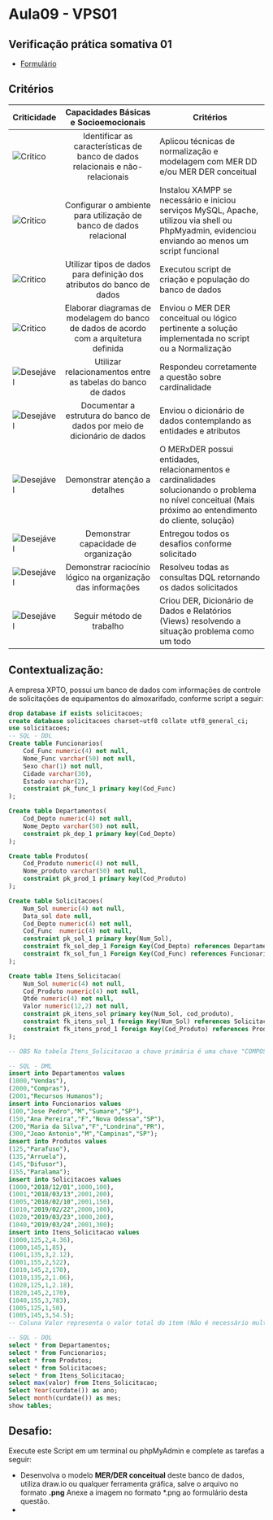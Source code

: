 # Aula09 - VPS01
## Verificação prática somativa 01
- [Formulário](https://docs.google.com/forms/d/e/1FAIpQLSeBfXsltT7msCgfelJAEcrou9TRQRxFZCt_lB5sAP-Zg2bXhw/viewform?usp=sf_link)

## Critérios
|Criticidade|Capacidades Básicas e Socioemocionais|Critérios|
|-|:-:|-|
|![Critico](https://raw.githubusercontent.com/wellifabio/senai2023/main/outros/assets/critico.png)|Identificar as características de banco de dados relacionais e não-relacionais|Aplicou técnicas de normalização e modelagem com MER DD e/ou MER DER conceitual|
|![Critico](https://raw.githubusercontent.com/wellifabio/senai2023/main/outros/assets/critico.png)|Configurar o ambiente para utilização de banco de dados relacional|Instalou XAMPP se necessário e iniciou serviços MySQL, Apache, utilizou via shell ou PhpMyadmin, evidenciou enviando ao menos um script funcional|
|![Critico](https://raw.githubusercontent.com/wellifabio/senai2023/main/outros/assets/critico.png)|Utilizar tipos de dados para definição dos atributos do banco de dados|Executou script de criação e população do banco de dados|
|![Critico](https://raw.githubusercontent.com/wellifabio/senai2023/main/outros/assets/critico.png)|Elaborar diagramas de modelagem do banco de dados de acordo com a arquitetura definida|Enviou o MER DER conceitual ou lógico pertinente a solução implementada no script ou a Normalização|
|![Desejável](https://raw.githubusercontent.com/wellifabio/senai2023/main/outros/assets/desejavel.png)|Utilizar relacionamentos entre as tabelas do banco de dados|Respondeu corretamente a questão sobre cardinalidade|
|![Desejável](https://raw.githubusercontent.com/wellifabio/senai2023/main/outros/assets/desejavel.png)|Documentar a estrutura do banco de dados por meio de dicionário de dados|Enviou o dicionário de dados contemplando as entidades e atributos|
|![Desejável](https://raw.githubusercontent.com/wellifabio/senai2023/main/outros/assets/desejavel.png)|Demonstrar atenção a detalhes|O MERxDER possui entidades, relacionamentos e cardinalidades solucionando o problema no nível conceitual (Mais próximo ao entendimento do cliente, solução)|
|![Desejável](https://raw.githubusercontent.com/wellifabio/senai2023/main/outros/assets/desejavel.png)|Demonstrar capacidade de organização|Entregou todos os desafios conforme solicitado|
|![Desejável](https://raw.githubusercontent.com/wellifabio/senai2023/main/outros/assets/desejavel.png)|Demonstrar raciocínio lógico na organização das informações|Resolveu todas as consultas DQL retornando os dados solicitados|
|![Desejável](https://raw.githubusercontent.com/wellifabio/senai2023/main/outros/assets/desejavel.png)|Seguir método de trabalho|Criou DER, Dicionário de Dados e Relatórios (Views) resolvendo a situação problema como um todo|

## Contextualização:
A empresa XPTO, possui um banco de dados com informações de controle de solicitações de equipamentos do almoxarifado, conforme script a seguir:
```sql
drop database if exists solicitacoes;
create database solicitacoes charset=utf8 collate utf8_general_ci;
use solicitacoes;
-- SQL - DDL
Create table Funcionarios(
    Cod_Func numeric(4) not null,  
    Nome_Func varchar(50) not null,
    Sexo char(1) not null,            
    Cidade varchar(30),
    Estado varchar(2),
    constraint pk_func_1 primary key(Cod_Func)
);

Create table Departamentos(
    Cod_Depto numeric(4) not null,
    Nome_Depto varchar(50) not null,
    constraint pk_dep_1 primary key(Cod_Depto)
);

Create table Produtos(
    Cod_Produto numeric(4) not null,  
    Nome_produto varchar(50) not null,
    constraint pk_prod_1 primary key(Cod_Produto)
);

Create table Solicitacoes(
    Num_Sol numeric(4) not null,    
    Data_sol date null,
    Cod_Depto numeric(4) not null,          
    Cod_Func  numeric(4) not null,
    constraint pk_sol_1 primary key(Num_Sol),
    constraint fk_sol_dep_1 Foreign Key(Cod_Depto) references Departamentos(Cod_Depto),
    constraint fk_sol_fun_1 Foreign Key(Cod_Func) references Funcionarios(Cod_Func)
);

Create table Itens_Solicitacao(
    Num_Sol numeric(4) not null,
    Cod_Produto numeric(4) not null,
    Qtde numeric(4) not null,
    Valor numeric(12,2) not null,
    constraint pk_itens_sol primary key(Num_Sol, cod_produto),
    constraint fk_itens_sol_1 foreign Key(Num_Sol) references Solicitacoes(Num_Sol),
    constraint fk_itens_prod_1 Foreign Key(Cod_Produto) references Produtos(Cod_Produto)
);

-- OBS Na tabela Itens_Solicitacao a chave primária é uma chave "COMPOSTA" por (Num_Sol, cod_produto)

-- SQL - DML
insert into Departamentos values
(1000,"Vendas"),
(2000,"Compras"),
(2001,"Recursos Humanos");
insert into Funcionarios values
(100,"Jose Pedro","M","Sumare","SP"),
(150,"Ana Pereira","F","Nova Odessa","SP"),
(200,"Maria da Silva","F","Londrina","PR"),
(300,"Joao Antonio","M","Campinas","SP");
insert into Produtos values
(125,"Parafuso"),
(135,"Arruela"),
(145,"Difusor"),
(155,"Paralama");
insert into Solicitacoes values
(1000,"2018/12/01",1000,100),
(1001,"2018/03/13",2001,200),
(1005,"2018/02/10",2001,150),
(1010,"2019/02/22",2000,100),
(1020,"2019/03/23",1000,200),
(1040,"2019/03/24",2001,300);
insert into Itens_Solicitacao values
(1000,125,2,4.36),
(1000,145,1,85),
(1001,135,3,2.12),
(1001,155,2,522),
(1010,145,2,170),
(1010,135,2,1.06),
(1020,125,1,2.18),
(1020,145,2,170),
(1040,155,3,783),
(1005,125,1,50),
(1005,145,3,54.5);
-- Coluna Valor representa o valor total do item (Não é necessário multiplicar pela quantidade)

-- SQL - DQL
select * from Departamentos;
select * from Funcionarios;
select * from Produtos;
select * from Solicitacoes;
select * from Itens_Solicitacao;
select max(valor) from Itens_Solicitacao;
Select Year(curdate()) as ano;
Select month(curdate()) as mes;
show tables;
```
## Desafio:
Execute este Script em um terminal ou phpMyAdmin e complete as tarefas a seguir:
- Desenvolva o modelo **MER/DER conceitual** deste banco de dados, utiliza draw.io ou qualquer ferramenta gráfica, salve o arquivo no formato **.png** Anexe a imagem no formato *.png ao formulário desta questão.
- 
